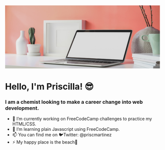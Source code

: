 <img src="bckgd.jpg" width="700px" height="205px"><br>
# Hello, I'm Priscilla! 😎

### I am a chemist looking to make a career change into web development.
<!--
**priscillacodes/priscillacodes** is a ✨ _special_ ✨ repository because its `README.md` (this file) appears on your GitHub profile.-->

- 🔭 I’m currently working on FreeCodeCamp challenges to practice my HTML/CSS.
- 🌱 I’m learning plain Javascript using FreeCodeCamp.
- 📫 You can find me on 🐦Twitter: @priscmartinez
- ⚡ My happy place is the beach🌅
